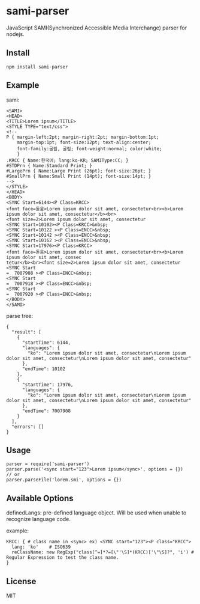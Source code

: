 sami-parser
===========

JavaScript SAMI(Synchronized Accessible Media Interchange) parser for nodejs.

## Install
	npm install sami-parser

## Example
sami:

	<SAMI>
	<HEAD>
	<TITLE>Lorem ipsum</TITLE>
	<STYLE TYPE="text/css">
	<!--
	P { margin-left:2pt; margin-right:2pt; margin-bottom:1pt;
	    margin-top:1pt; font-size:12pt; text-align:center;
	    font-family:굴림, 굴림; font-weight:normal; color:white;
	    }
	.KRCC { Name:한국어; lang:ko-KR; SAMIType:CC; }
	#STDPrn { Name:Standard Print; }
	#LargePrn { Name:Large Print (26pt); font-size:26pt; }
	#SmallPrn { Name:Small Print (14pt); font-size:14pt; }
	-->
	</STYLE>
	</HEAD>
	<BODY>
	<SYNC Start=6144><P Class=KRCC>
	<font face=돋움>Lorem ipsum dolor sit amet, consectetur<br><b>Lorem ipsum dolor sit amet, consectetur</b><br>
	<font size=2>Lorem ipsum dolor sit amet, consectetur
	<SYNC Start=10102><P Class=KRCC>&nbsp;
	<SYNC Start=10122 ><P Class=ENCC>&nbsp;
	<SYNC Start=10142 ><P Class=ENCC>&nbsp;
	<SYNC Start=10162 ><P Class=ENCC>&nbsp;
	<SYNC Start=17976><P Class=KRCC>
	<font face=돋움>Lorem ipsum dolor sit amet, consectetur<br><b>Lorem ipsum dolor sit amet, consec
	tetur</b><br><font size=2>Lorem ipsum dolor sit amet, consectetur
	<SYNC Start
	=  7007908 ><P Class=ENCC>&nbsp;
	<SYNC Start
	=  7007918 ><P Class=ENCC>&nbsp;
	<SYNC Start
	=  7007920 ><P Class=ENCC>&nbsp;
	</BODY>
	</SAMI>

parse tree: 

	{
	  "result": [
	    {
	      "startTime": 6144,
	      "languages": {
	        "ko": "Lorem ipsum dolor sit amet, consectetur\nLorem ipsum dolor sit amet, consectetur\nLorem ipsum dolor sit amet, consectetur"
	      },
	      "endTime": 10102
	    },
	    {
	      "startTime": 17976,
	      "languages": {
	        "ko": "Lorem ipsum dolor sit amet, consectetur\nLorem ipsum dolor sit amet, consectetur\nLorem ipsum dolor sit amet, consectetur"
	      },
	      "endTime": 7007908
	    }
	  ],
	  "errors": []
	}

## Usage

	parser = require('sami-parser')
	parser.parse('<sync start="123">Lorem ipsum</sync>', options = {})
	// or
	parser.parseFile('lorem.smi', options = {})

## Available Options

definedLangs: pre-defined language object. Will be used when unable to recognize language code.

example: 

    KRCC: { # class name in <sync> ex) <SYNC start="123"><P class="KRCC">
	  lang: 'ko'	# ISO639
      reClassName: new RegExp("class[^=]*?=[\"'\S]*(KRCC)['\"\S]?", 'i') # Regular Expression to test the class name.
    }

## License
MIT